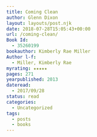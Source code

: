 ```yaml
---
title: Coming Clean
author: Glenn Dixon
layout: layouts/post.njk
date: 2018-07-28T15:05:43+00:00
url: /coming-clean/
Book Id:
  - 35260199
bookauthor: Kimberly Rae Miller
Author l-f:
  - Miller, Kimberly Rae
myrating: ★★★★★
pages: 271
yearpublished: 2013
dateread:
  - 2017/09/28
status: read
categories:
  - Uncategorized
tags:
  - posts
  - books
---
```

